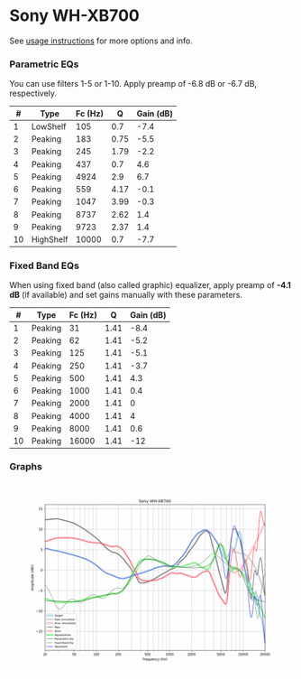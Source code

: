 # Sony WH-XB700
See [usage instructions](https://github.com/jaakkopasanen/AutoEq#usage) for more options and info.

### Parametric EQs
You can use filters 1-5 or 1-10. Apply preamp of -6.8 dB or -6.7 dB, respectively.

|   # | Type      |   Fc (Hz) |    Q |   Gain (dB) |
|-----|-----------|-----------|------|-------------|
|   1 | LowShelf  |       105 | 0.7  |        -7.4 |
|   2 | Peaking   |       183 | 0.75 |        -5.5 |
|   3 | Peaking   |       245 | 1.79 |        -2.2 |
|   4 | Peaking   |       437 | 0.7  |         4.6 |
|   5 | Peaking   |      4924 | 2.9  |         6.7 |
|   6 | Peaking   |       559 | 4.17 |        -0.1 |
|   7 | Peaking   |      1047 | 3.99 |        -0.3 |
|   8 | Peaking   |      8737 | 2.62 |         1.4 |
|   9 | Peaking   |      9723 | 2.37 |         1.4 |
|  10 | HighShelf |     10000 | 0.7  |        -7.7 |

### Fixed Band EQs
When using fixed band (also called graphic) equalizer, apply preamp of **-4.1 dB** (if available) and set gains manually with these parameters.

|   # | Type    |   Fc (Hz) |    Q |   Gain (dB) |
|-----|---------|-----------|------|-------------|
|   1 | Peaking |        31 | 1.41 |        -8.4 |
|   2 | Peaking |        62 | 1.41 |        -5.2 |
|   3 | Peaking |       125 | 1.41 |        -5.1 |
|   4 | Peaking |       250 | 1.41 |        -3.7 |
|   5 | Peaking |       500 | 1.41 |         4.3 |
|   6 | Peaking |      1000 | 1.41 |         0.4 |
|   7 | Peaking |      2000 | 1.41 |         0   |
|   8 | Peaking |      4000 | 1.41 |         4   |
|   9 | Peaking |      8000 | 1.41 |         0.6 |
|  10 | Peaking |     16000 | 1.41 |       -12   |

### Graphs
![](./Sony%20WH-XB700.png)
